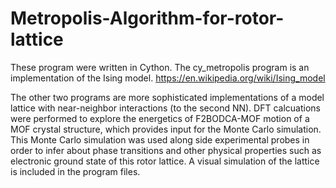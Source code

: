 # Metropolis-Algorithm-for-rotor-lattice

These program were written in Cython. The cy_metropolis program is an implementation of the Ising model.  https://en.wikipedia.org/wiki/Ising_model

The other two programs are more sophisticated implementations of a model lattice with near-neighbor interactions (to the second NN). DFT calcuations were performed to explore the energetics of F2BODCA-MOF motion of a MOF crystal structure, which provides input for the Monte Carlo simulation. This Monte Carlo simulation was used along side experimental probes in order to infer about phase transitions and other physical properties such as electronic ground state of this rotor lattice. A visual simulation of the lattice is included in the program files. 
